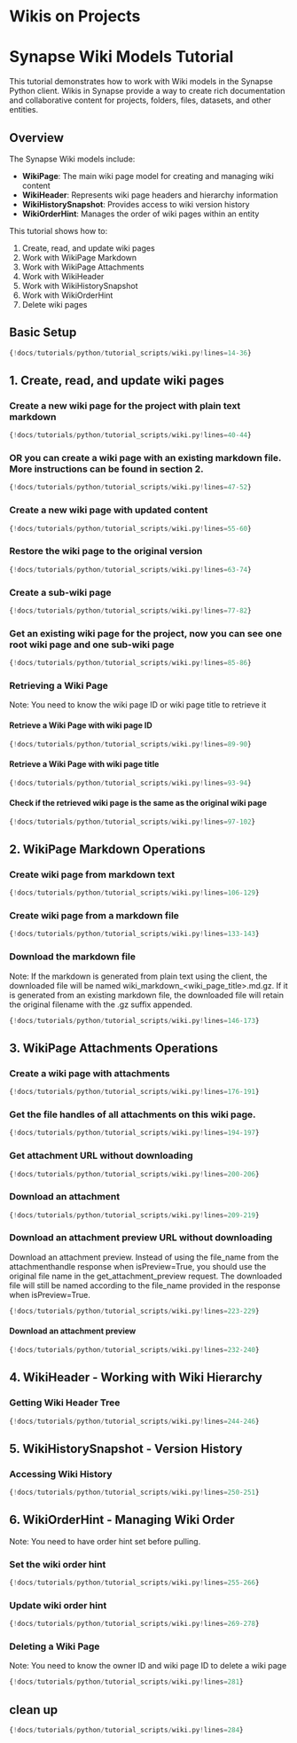 # Wikis on Projects

# Synapse Wiki Models Tutorial

This tutorial demonstrates how to work with Wiki models in the Synapse Python client. Wikis in Synapse provide a way to create rich documentation and collaborative content for projects, folders, files, datasets, and other entities.

## Overview

The Synapse Wiki models include:
- **WikiPage**: The main wiki page model for creating and managing wiki content
- **WikiHeader**: Represents wiki page headers and hierarchy information
- **WikiHistorySnapshot**: Provides access to wiki version history
- **WikiOrderHint**: Manages the order of wiki pages within an entity

This tutorial shows how to:
1. Create, read, and update wiki pages
2. Work with WikiPage Markdown
3. Work with WikiPage Attachments
4. Work with WikiHeader
5. Work with WikiHistorySnapshot
6. Work with WikiOrderHint
7. Delete wiki pages

## Basic Setup
```python
{!docs/tutorials/python/tutorial_scripts/wiki.py!lines=14-36}
```

## 1. Create, read, and update wiki pages
### Create a new wiki page for the project with plain text markdown
```python
{!docs/tutorials/python/tutorial_scripts/wiki.py!lines=40-44}
```

### OR you can create a wiki page with an existing markdown file. More instructions can be found in section 2.
```python
{!docs/tutorials/python/tutorial_scripts/wiki.py!lines=47-52}
```

### Create a new wiki page with updated content
```python
{!docs/tutorials/python/tutorial_scripts/wiki.py!lines=55-60}
```

### Restore the wiki page to the original version
```python
{!docs/tutorials/python/tutorial_scripts/wiki.py!lines=63-74}
```

### Create a sub-wiki page
```python
{!docs/tutorials/python/tutorial_scripts/wiki.py!lines=77-82}
```

### Get an existing wiki page for the project, now you can see one root wiki page and one sub-wiki page
```python
{!docs/tutorials/python/tutorial_scripts/wiki.py!lines=85-86}
```

### Retrieving a Wiki Page
Note: You need to know the wiki page ID or wiki page title to retrieve it
#### Retrieve a Wiki Page with wiki page ID
```python
{!docs/tutorials/python/tutorial_scripts/wiki.py!lines=89-90}
```

#### Retrieve a Wiki Page with wiki page title
```python
{!docs/tutorials/python/tutorial_scripts/wiki.py!lines=93-94}
```

#### Check if the retrieved wiki page is the same as the original wiki page
```python
{!docs/tutorials/python/tutorial_scripts/wiki.py!lines=97-102}
```

## 2. WikiPage Markdown Operations
### Create wiki page from markdown text
```python
{!docs/tutorials/python/tutorial_scripts/wiki.py!lines=106-129}
```

### Create wiki page from a markdown file
```python
{!docs/tutorials/python/tutorial_scripts/wiki.py!lines=133-143}
```

### Download the markdown file
Note: If the markdown is generated from plain text using the client, the downloaded file will be named wiki_markdown_<wiki_page_title>.md.gz. If it is generated from an existing markdown file, the downloaded file will retain the original filename with the .gz suffix appended.
```python
{!docs/tutorials/python/tutorial_scripts/wiki.py!lines=146-173}
```

## 3. WikiPage Attachments Operations
### Create a wiki page with attachments
```python
{!docs/tutorials/python/tutorial_scripts/wiki.py!lines=176-191}
```
### Get the file handles of all attachments on this wiki page.
```python
{!docs/tutorials/python/tutorial_scripts/wiki.py!lines=194-197}
```

### Get attachment URL without downloading
```python
{!docs/tutorials/python/tutorial_scripts/wiki.py!lines=200-206}
```
### Download an attachment
```python
{!docs/tutorials/python/tutorial_scripts/wiki.py!lines=209-219}
```

### Download an attachment preview URL without downloading
Download an attachment preview. Instead of using the file_name from the attachmenthandle response when isPreview=True, you should use the original file name in the get_attachment_preview request. The downloaded file will still be named according to the file_name provided in the response when isPreview=True.
```python
{!docs/tutorials/python/tutorial_scripts/wiki.py!lines=223-229}
```

#### Download an attachment preview
```python
{!docs/tutorials/python/tutorial_scripts/wiki.py!lines=232-240}
```

## 4. WikiHeader - Working with Wiki Hierarchy
### Getting Wiki Header Tree
```python
{!docs/tutorials/python/tutorial_scripts/wiki.py!lines=244-246}
```

## 5. WikiHistorySnapshot - Version History
### Accessing Wiki History
```python
{!docs/tutorials/python/tutorial_scripts/wiki.py!lines=250-251}
```

## 6. WikiOrderHint - Managing Wiki Order
Note: You need to have order hint set before pulling.
### Set the wiki order hint
```python
{!docs/tutorials/python/tutorial_scripts/wiki.py!lines=255-266}
```

### Update wiki order hint
```python
{!docs/tutorials/python/tutorial_scripts/wiki.py!lines=269-278}
```

### Deleting a Wiki Page
Note: You need to know the owner ID and wiki page ID to delete a wiki page
```python
{!docs/tutorials/python/tutorial_scripts/wiki.py!lines=281}
```

## clean up
```python
{!docs/tutorials/python/tutorial_scripts/wiki.py!lines=284}
```
